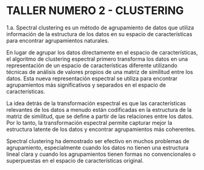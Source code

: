 # TALLER NUMERO 2 - CLUSTERING
1.a. Spectral clustering es un método de agrupamiento de datos que utiliza información de la estructura de los datos en su espacio de características para encontrar agrupamientos naturales.

En lugar de agrupar los datos directamente en el espacio de características, el algoritmo de clustering espectral primero transforma los datos en una representación de un espacio de características diferente utilizando técnicas de análisis de valores propios de una matriz de similitud entre los datos. Esta nueva representación espectral se utiliza para encontrar agrupamientos más significativos y separados en el espacio de características.

La idea detrás de la transformación espectral es que las características relevantes de los datos a menudo están codificadas en la estructura de la matriz de similitud, que se define a partir de las relaciones entre los datos. Por lo tanto, la transformación espectral permite capturar mejor la estructura latente de los datos y encontrar agrupamientos más coherentes.

Spectral clustering ha demostrado ser efectivo en muchos problemas de agrupamiento, especialmente cuando los datos no tienen una estructura lineal clara y cuando los agrupamientos tienen formas no convencionales o superpuestas en el espacio de características original.